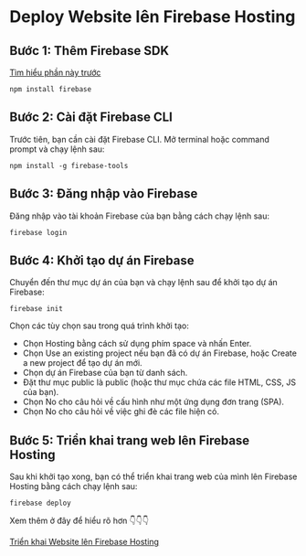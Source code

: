 # Deploy Website lên Firebase Hosting

## Bước 1: Thêm Firebase SDK

[Tìm hiểu phần này trước](https://firebase.google.com/docs/web/setup?hl=en&authuser=0&_gl=1*1i27qx4*_ga*MjEzMjgzNTg4OC4xNzM2MjMwMzkw*_ga_CW55HF8NVT*MTczNzY0MzkwNi4yNi4xLjE3Mzc2NDQ5MDYuMS4wLjA.)

`npm install firebase`


## Bước 2: Cài đặt Firebase CLI

Trước tiên, bạn cần cài đặt Firebase CLI. Mở terminal hoặc command prompt và chạy lệnh sau:

`npm install -g firebase-tools`

## Bước 3: Đăng nhập vào Firebase

Đăng nhập vào tài khoản Firebase của bạn bằng cách chạy lệnh sau:

`firebase login`

## Bước 4: Khởi tạo dự án Firebase

Chuyển đến thư mục dự án của bạn và chạy lệnh sau để khởi tạo dự án Firebase:

`firebase init`

Chọn các tùy chọn sau trong quá trình khởi tạo:

- Chọn Hosting bằng cách sử dụng phím space và nhấn Enter.
- Chọn Use an existing project nếu bạn đã có dự án Firebase, hoặc Create a new project để tạo dự án mới.
- Chọn dự án Firebase của bạn từ danh sách.
- Đặt thư mục public là public (hoặc thư mục chứa các file HTML, CSS, JS của bạn).
- Chọn No cho câu hỏi về cấu hình như một ứng dụng đơn trang (SPA).
- Chọn No cho câu hỏi về việc ghi đè các file hiện có.

## Bước 5: Triển khai trang web lên Firebase Hosting

Sau khi khởi tạo xong, bạn có thể triển khai trang web của mình lên Firebase Hosting bằng cách chạy lệnh sau: 

`firebase deploy`

Xem thêm ở đây để hiểu rõ hơn 👇👇👇

[Triển khai Website lên Firebase Hosting](https://www.youtube.com/watch?v=Ez7e99RS_jw&pp=ygUYZGVwbG95IHdlYiBsw6puIGZpcmViYXNl)